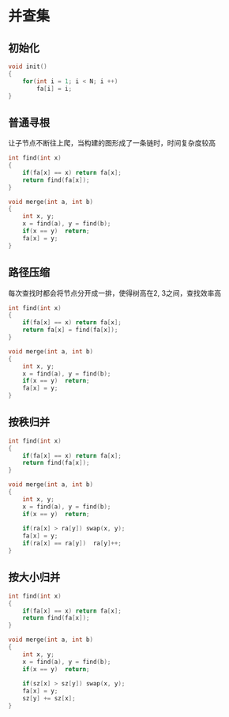 # 并查集

## 初始化
``` c++
void init()
{
	for(int i = 1; i < N; i ++)
		fa[i] = i;
}
```

## 普通寻根
让子节点不断往上爬，当构建的图形成了一条链时，时间复杂度较高
``` c++
int find(int x)
{
    if(fa[x] == x) return fa[x];
    return find(fa[x]);
}

void merge(int a, int b)
{
    int x, y;
    x = find(a), y = find(b);
    if(x == y)  return;
    fa[x] = y;
}
```

## 路径压缩
每次查找时都会将节点分开成一排，使得树高在2, 3之间，查找效率高
``` c++
int find(int x)
{
    if(fa[x] == x) return fa[x];
    return fa[x] = find(fa[x]);
}

void merge(int a, int b)
{
    int x, y;
    x = find(a), y = find(b);
    if(x == y)  return;
    fa[x] = y;
}
```

## 按秩归并
``` c++
int find(int x)
{
    if(fa[x] == x) return fa[x];
    return find(fa[x]);
}

void merge(int a, int b)
{
    int x, y;
    x = find(a), y = find(b);
    if(x == y)  return;
    
    if(ra[x] > ra[y]) swap(x, y);
    fa[x] = y;
    if(ra[x] == ra[y])  ra[y]++;
}
```

## 按大小归并
``` c++
int find(int x)
{
    if(fa[x] == x) return fa[x];
    return find(fa[x]);
}

void merge(int a, int b)
{
    int x, y;
    x = find(a), y = find(b);
    if(x == y)  return;
    
    if(sz[x] > sz[y]) swap(x, y);
    fa[x] = y;
    sz[y] += sz[x];
}
```